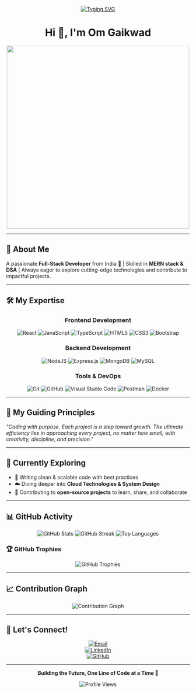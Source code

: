 <p align="center">
  <a href="https://git.io/typing-svg">
    <img src="https://readme-typing-svg.demolab.com?font=Fira+Code&weight=600&size=24&pause=1000&color=3CA9F4&center=true&vCenter=true&random=false&width=500&lines=Hi+👋,+I'm+Om+Gaikwad;Full-Stack+Developer+💻;Innovator+✨+Problem+Solver" alt="Typing SVG" />
  </a>
</p>

<div align="center">
  
# Hi 👋, I'm Om Gaikwad

<img src="https://user-images.githubusercontent.com/74038190/225813708-98b745f2-7d22-48cf-9150-083f1b00d6c9.gif" width="500">

</div>

---

## 🚀 About Me

A passionate **Full-Stack Developer** from India 🚀 | Skilled in **MERN stack & DSA** | Always eager to explore cutting-edge technologies and contribute to impactful projects.

---

## 🛠️ My Expertise

<div align="center">

### Frontend Development
<img src="https://img.shields.io/badge/react-%2320232a.svg?style=for-the-badge&logo=react&logoColor=%2361DAFB" alt="React"/> <img src="https://img.shields.io/badge/javascript-%23323330.svg?style=for-the-badge&logo=javascript&logoColor=%23F7DF1E" alt="JavaScript"/> <img src="https://img.shields.io/badge/typescript-%23007ACC.svg?style=for-the-badge&logo=typescript&logoColor=white" alt="TypeScript"/> <img src="https://img.shields.io/badge/html5-%23E34F26.svg?style=for-the-badge&logo=html5&logoColor=white" alt="HTML5"/> <img src="https://img.shields.io/badge/css3-%231572B6.svg?style=for-the-badge&logo=css3&logoColor=white" alt="CSS3"/> <img src="https://img.shields.io/badge/bootstrap-%238511FA.svg?style=for-the-badge&logo=bootstrap&logoColor=white" alt="Bootstrap"/>

### Backend Development
<img src="https://img.shields.io/badge/node.js-6DA55F?style=for-the-badge&logo=node.js&logoColor=white" alt="NodeJS"/> <img src="https://img.shields.io/badge/express.js-%23404d59.svg?style=for-the-badge&logo=express&logoColor=%2361DAFB" alt="Express.js"/> <img src="https://img.shields.io/badge/MongoDB-%234ea94b.svg?style=for-the-badge&logo=mongodb&logoColor=white" alt="MongoDB"/> <img src="https://img.shields.io/badge/mysql-4479A1.svg?style=for-the-badge&logo=mysql&logoColor=white" alt="MySQL"/>

### Tools & DevOps
<img src="https://img.shields.io/badge/git-%23F05033.svg?style=for-the-badge&logo=git&logoColor=white" alt="Git"/> <img src="https://img.shields.io/badge/github-%23121011.svg?style=for-the-badge&logo=github&logoColor=white" alt="GitHub"/> <img src="https://img.shields.io/badge/Visual%20Studio%20Code-0078d7.svg?style=for-the-badge&logo=visual-studio-code&logoColor=white" alt="Visual Studio Code"/> <img src="https://img.shields.io/badge/Postman-FF6C37?style=for-the-badge&logo=postman&logoColor=white" alt="Postman"/> <img src="https://img.shields.io/badge/docker-%230db7ed.svg?style=for-the-badge&logo=docker&logoColor=white" alt="Docker"/>

</div>

---

## 💭 My Guiding Principles

*"Coding with purpose. Each project is a step toward growth. The ultimate efficiency lies in approaching every project, no matter how small, with creativity, discipline, and precision."*

---

## 🌱 Currently Exploring

- 📝 Writing clean & scalable code with best practices  
- ☁️ Diving deeper into **Cloud Technologies & System Design**  
- 🤝 Contributing to **open-source projects** to learn, share, and collaborate  

---

## 📊 GitHub Activity

<div align="center">

<img src="https://github-readme-stats.vercel.app/api?username=omgaikwad&theme=dark&hide_border=true&include_all_commits=true&count_private=true" alt="GitHub Stats" />

<img src="https://github-readme-streak-stats.herokuapp.com/?user=omgaikwad&theme=dark&hide_border=true" alt="GitHub Streak" />

<img src="https://github-readme-stats.vercel.app/api/top-langs/?username=omgaikwad&theme=dark&hide_border=true&include_all_commits=true&count_private=true&layout=compact" alt="Top Languages" />

</div>

### 🏆 GitHub Trophies
<div align="center">
  
<img src="https://github-profile-trophy.vercel.app/?username=omgaikwad&theme=radical&no-frame=true&no-bg=false&margin-w=4" alt="GitHub Trophies" />

</div>

---

## 📈 Contribution Graph

<div align="center">
  
<img src="https://github-readme-activity-graph.vercel.app/graph?username=omgaikwad&theme=react-dark&hide_border=true&area=true" alt="Contribution Graph" />

</div>

---

## 🤝 Let's Connect!

<div align="center">

[![Email](https://img.shields.io/badge/Email-gaikwad.om400@gmail.com-red?style=for-the-badge&logo=gmail&logoColor=white)](mailto:gaikwad.om400@gmail.com)  
[![LinkedIn](https://img.shields.io/badge/LinkedIn-Om%20Gaikwad-blue?style=for-the-badge&logo=linkedin&logoColor=white)](https://linkedin.com/in/omgaikwad)  
[![GitHub](https://img.shields.io/badge/GitHub-omgaikwad-black?style=for-the-badge&logo=github&logoColor=white)](https://github.com/omgaikwad)  

</div>

---

<div align="center">
  
**Building the Future, One Line of Code at a Time 🚀**

<img src="https://komarev.com/ghpvc/?username=omgaikwad&label=Profile%20views&color=0e75b6&style=flat" alt="Profile Views" />

</div>
